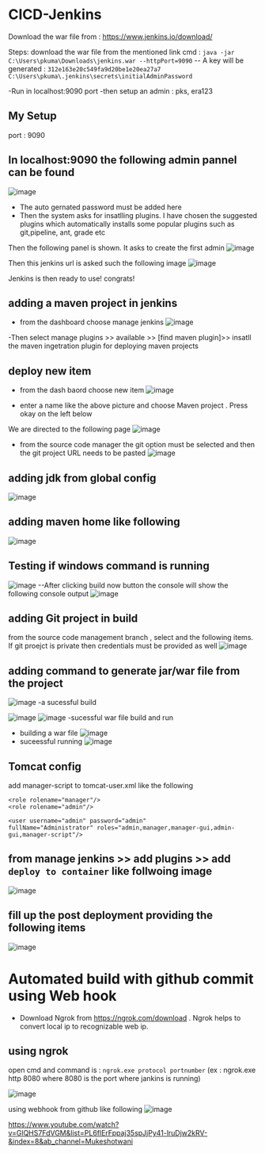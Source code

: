 # CICD-Jenkins
Download the war file from : https://www.jenkins.io/download/

Steps:
download the war file from the mentioned link
cmd : `java -jar C:\Users\pkuma\Downloads\jenkins.war --httpPort=9090`
  -- A key will be generated : `312e163e20c549fa9d20be1e20ea27a7`
 ` C:\Users\pkuma\.jenkins\secrets\initialAdminPassword`
  
  -Run in localhost:9090 port
  -then setup an admin : pks, era123




## My Setup

port : 9090

## In localhost:9090 the following admin pannel can be found
![image](https://user-images.githubusercontent.com/46686524/148693517-c31d2dae-6f3d-493c-bb6b-510655ab8e4a.png)

- The auto gernated password must be added here
- Then the system asks for insatlling plugins. I have chosen the suggested plugins which automatically installs some popular plugins such as git,pipeline, ant, grade etc

Then the following panel is shown. It asks to create the first admin
![image](https://user-images.githubusercontent.com/46686524/148693859-7bff92e7-4a9e-464a-8a04-cdde87b38a09.png)

Then this jenkins url is asked such the following image
![image](https://user-images.githubusercontent.com/46686524/148693916-5d126016-3544-4d85-a505-30b49520d9aa.png)

Jenkins is then ready to use! congrats!

## adding a maven project in jenkins
- from the dashboard choose manage jenkins
![image](https://user-images.githubusercontent.com/46686524/148694126-cbe46798-6d93-4ccb-84e9-c52329889215.png)

-Then select manage plugins >> available >> [find maven plugin]>> insatll the maven ingetration plugin for deploying maven projects

## deploy new item
- from the dash baord choose new item
![image](https://user-images.githubusercontent.com/46686524/148694310-dc057821-be2e-43c0-8cde-331655ddfbde.png)

- enter a name like the above picture and choose Maven project . Press okay on the left below

We are directed to the following page
![image](https://user-images.githubusercontent.com/46686524/148694362-b3fd6e14-113d-49df-9a03-127eea79a28f.png)

- from the source code manager the git option must be selected and then the git project URL needs to be pasted
![image](https://user-images.githubusercontent.com/46686524/148694395-4b6ad48f-9c1e-4949-88b3-6d069bb57f06.png)

## adding jdk from global config 
![image](https://user-images.githubusercontent.com/46686524/154003666-b2fafb8d-793a-41d5-9c2c-43e86af63d42.png)

## adding maven home like following
![image](https://user-images.githubusercontent.com/46686524/154003814-5555386a-4a0e-4366-9dce-b98cc0d70e18.png)

## Testing if windows command is running
![image](https://user-images.githubusercontent.com/46686524/154004033-ddf48112-c75f-4c30-b8b0-a18a8215a262.png)
--After clicking build now button the console will show the following console output
![image](https://user-images.githubusercontent.com/46686524/154004569-fca46c4b-eb3d-412b-8f9e-181c9c1d4c2c.png)

## adding Git project in build
from the source code management branch , select and the following items. If git proejct is private then credentials must be provided as well
![image](https://user-images.githubusercontent.com/46686524/154004951-2b5007da-fdae-42ed-a2eb-8dcdc8ed6746.png)

## adding command to generate jar/war file from the project
![image](https://user-images.githubusercontent.com/46686524/154007911-6f5a5fe5-e3d8-4a0a-9b6c-b17cea87ee25.png)
-a sucessful build

![image](https://user-images.githubusercontent.com/46686524/154009060-7804a123-40d3-434e-a9cf-70d66b5258c5.png)
![image](https://user-images.githubusercontent.com/46686524/154009087-5a2aee9c-193a-40d3-bfa9-f715b0d74470.png)
-sucessful war file build and run
- building a war file
![image](https://user-images.githubusercontent.com/46686524/154011939-bb173a56-d9ce-4a18-8650-ee232aa261ae.png)
- suceessful running
![image](https://user-images.githubusercontent.com/46686524/154011418-fc0d13dc-cefe-41e6-ad8f-0c05bc5981ba.png)




## Tomcat config
add manager-script to tomcat-user.xml like the following

```
<role rolename="manager"/>
<role rolename="admin"/>

<user username="admin" password="admin"
fullName="Administrator" roles="admin,manager,manager-gui,admin-gui,manager-script"/>
```

## from manage jenkins >> add plugins >> add `deploy to container` like follwoing image

![image](https://user-images.githubusercontent.com/46686524/154029687-f80b3e1c-e012-4f4f-a212-c71670da981f.png)

## fill up the post deployment providing the following items
![image](https://user-images.githubusercontent.com/46686524/154035860-b5e8e819-496d-44c1-855c-c946b54bccfa.png)

# Automated build with github commit using Web hook

* Download Ngrok from https://ngrok.com/download . Ngrok helps to convert local ip to recognizable web ip.

## using ngrok
open cmd and command is : `ngrok.exe protocol portnumber` (ex : ngrok.exe http 8080 where 8080 is the port where jankins is running)

![image](https://user-images.githubusercontent.com/46686524/155067135-dcd447ba-01ac-4fb1-ad19-aec59197ee5a.png)

using webhook from github like following
![image](https://user-images.githubusercontent.com/46686524/155067748-9c8add7d-46d4-4afc-8d82-4d1bae597597.png)







https://www.youtube.com/watch?v=GlQHS7FdVGM&list=PL6flErFppaj35spJjPy41-lruDjw2kRV-&index=8&ab_channel=Mukeshotwani

